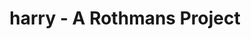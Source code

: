 ---
title: "harry - A Rothmans Project"
url: /bronxville/harry-a-rothmans-project/
shop: clothes
---